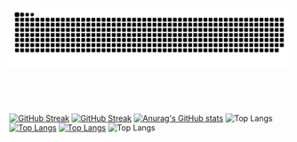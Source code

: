 

<!--
**mateusmacciel/mateusmacciel** is a ✨ _special_ ✨ repository because its `README.md` (this file) appears on your GitHub profile.

Here are some ideas to get you started:

- 🔭 I’m currently working on ...
- 🌱 I’m currently learning ...
- 👯 I’m looking to collaborate on ...
- 🤔 I’m looking for help with ...
- 💬 Ask me about ...
- 📫 How to reach me: ...
- 😄 Pronouns: ...
- ⚡ Fun fact: ...
-->

<div align="center">
  <br>
  <img alt="snake eating my contributions" src="https://raw.githubusercontent.com/salesp07/salesp07/output/github-contribution-grid-snake.svg" />
  
  <br/><br/><br/>
</div>

[![GitHub Streak](https://streak-stats.demolab.com/?user=mateusmacciel)](https://git.io/streak-stats)
[![GitHub Streak](https://streak-stats.demolab.com/?user=mateusmacciel&theme=dark)](https://git.io/streak-stats)
[![Anurag's GitHub stats](https://github-readme-stats.vercel.app/api?username=mateusmacciel)](https://github.com/anuraghazra/github-readme-stats)
![Top Langs](https://github-readme-stats.vercel.app/api/top-langs/?username=mateusmacciel&hide_progress=true)
[![Top Langs](https://github-readme-stats.vercel.app/api/top-langs/?username=mateusmacciel&layout=pie)](https://github.com/anuraghazra/github-readme-stats)
[![Top Langs](https://github-readme-stats.vercel.app/api/top-langs/?username=mateusmacciel&layout=donut-vertical)](https://github.com/anuraghazra/github-readme-stats)
![Top Langs](https://github-readme-stats.vercel.app/api/top-langs/?username=mateusmacciel&layout=compact)
